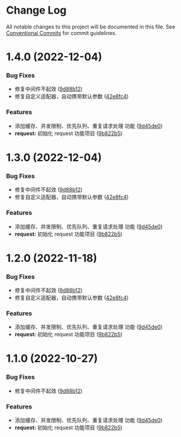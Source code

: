 # Change Log

All notable changes to this project will be documented in this file.
See [Conventional Commits](https://conventionalcommits.org) for commit guidelines.

# 1.4.0 (2022-12-04)


### Bug Fixes

* 修复中间件不起效 ([9d88b12](https://github.com/assits/bro/commit/9d88b12d4086b9bc3edfbc0088f6d2098450c6e5))
* 修复自定义适配器，自动携带默认参数 ([42e8fc4](https://github.com/assits/bro/commit/42e8fc4f33771aac45b9843cb016956d18dd2f99))


### Features

* 添加缓存、并发限制、优先队列、重复请求处理 功能 ([9d45de0](https://github.com/assits/bro/commit/9d45de0e3719994ef2a4fcfc9a15f9d4488180c7))
* **request:** 初始化 request 功能项目 ([9b822b5](https://github.com/assits/bro/commit/9b822b529484feb37802692dd760b95a57dabe2f))





# 1.3.0 (2022-12-04)


### Bug Fixes

* 修复中间件不起效 ([9d88b12](https://github.com/assits/bro/commit/9d88b12d4086b9bc3edfbc0088f6d2098450c6e5))
* 修复自定义适配器，自动携带默认参数 ([42e8fc4](https://github.com/assits/bro/commit/42e8fc4f33771aac45b9843cb016956d18dd2f99))


### Features

* 添加缓存、并发限制、优先队列、重复请求处理 功能 ([9d45de0](https://github.com/assits/bro/commit/9d45de0e3719994ef2a4fcfc9a15f9d4488180c7))
* **request:** 初始化 request 功能项目 ([9b822b5](https://github.com/assits/bro/commit/9b822b529484feb37802692dd760b95a57dabe2f))






# 1.2.0 (2022-11-18)


### Bug Fixes

* 修复中间件不起效 ([9d88b12](https://github.com/assits/bro/commit/9d88b12d4086b9bc3edfbc0088f6d2098450c6e5))
* 修复自定义适配器，自动携带默认参数 ([42e8fc4](https://github.com/assits/bro/commit/42e8fc4f33771aac45b9843cb016956d18dd2f99))


### Features

* 添加缓存、并发限制、优先队列、重复请求处理 功能 ([9d45de0](https://github.com/assits/bro/commit/9d45de0e3719994ef2a4fcfc9a15f9d4488180c7))
* **request:** 初始化 request 功能项目 ([9b822b5](https://github.com/assits/bro/commit/9b822b529484feb37802692dd760b95a57dabe2f))





# 1.1.0 (2022-10-27)


### Bug Fixes

* 修复中间件不起效 ([9d88b12](https://github.com/assits/bro/commit/9d88b12d4086b9bc3edfbc0088f6d2098450c6e5))


### Features

* 添加缓存、并发限制、优先队列、重复请求处理 功能 ([9d45de0](https://github.com/assits/bro/commit/9d45de0e3719994ef2a4fcfc9a15f9d4488180c7))
* **request:** 初始化 request 功能项目 ([9b822b5](https://github.com/assits/bro/commit/9b822b529484feb37802692dd760b95a57dabe2f))
